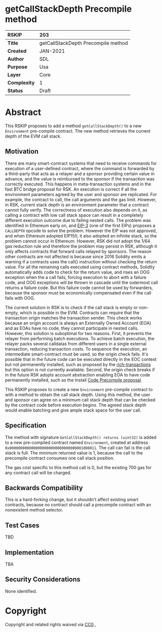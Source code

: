 # getCallStackDepth Precompile method


|RSKIP          | 203 |
| :------------ |:-------------|
|**Title**      |getCallStackDepth Precompile method|
|**Created**    |JAN-2021 |
|**Author**     |SDL |
|**Purpose**    |Usa |
|**Layer**      |Core |
|**Complexity** |1 |
|**Status**     |Draft |


# **Abstract**

This RSKIP proposes to add a method `getCallStackDepth()` to a new `Environment`  pre-compile contract. The new method retrieves the current depth of the EVM call stack.

## Motivation

There are many smart-contract systems that need to receive commands for execution of a user-defined contract, where the command is forwarded by a third-party that acts as a relayer and a sponsor providing certain value in advance, and the value is reimbursed to the sponsor if the transaction was correctly executed. This happens in meta-transaction systems and in the fast BTC bridge proposal for RSK. An execution is correct if all the environment parameters agreed by the user and sponsor are replicated. For example, the contract to call, the call arguments and the gas limit. However, in RSK,  current stack depth is an environment parameter that a contract cannot fully verify. The correctness of execution also depends on it, as calling a contract with low call stack space can result in a completely different execution outcome due to failing nested calls. The problem was identified in Ethereum early on, and [EIP-3](https://eips.ethereum.org/EIPS/eip-3) (one of the first EIPs) proposes a `CALLDEPTH` opcode to solve the problem. However the EIP was not approved, and when Ethereum adopted EIP150, it also adopted an infinite stack, so the problem cannot occur in Ethereum. However, RSK did not adopt the 1/64 gas reduction rule and therefore the problem may persist in RSK, although it only affects contracts that forward calls relayed by sponsors. The reason other contracts are not affected is because since 2016 Solidity emits a warning if a contracts uses the call() instruction without checking the return value. For all the remaining calls executed using contract methods, Solidity automatically adds code to check for the return value, and rises an OOG exception when the a call fails, forcing execution to abort with a failure code, and OOG exceptions will be thrown in cascade until the outermost call returns a failure code. But this failure code cannot be used by forwarders,  because the sponsor must be economically compensated even if the call fails with OOG. 

The current solution in RSK is to check if the call stack is empty or non-empty, which is possible in the EVM. Contracts can require that the transaction origin matches the transaction sender. This check works because an origin account is always an Externally Owned Account (EOA) and as EOAs have no code, they cannot participate in nested calls. However, this solution is suboptimal for two reasons. First, it prevents the relayer from performing batch executions. To achieve  batch execution, the relayer packs several calldatas from different users in a single external transaction, reducing transaction costs. To sequence the execution, an intermediate smart-contract must be used, so the origin check fails. It's possible that in the future code can be executed directly in the EOC context but not permanently installed, such as proposed by the [rich-transactions ](https://github.com/Arachnid/EIPs/blob/richtx/EIPS/EIP-draft-rich-transactions.md) but this option is not currently available. Second, the origin check breaks if in the future RSK adopts account abstraction enabling EOA to have code permanently installed, such as the Install [Code Precompile proposal](https://github.com/rsksmart/RSKIPs/blob/master/IPs/RSKIP167.md).

This RSKIP proposes to create a new `Environment` pre-compile contract to with a method to obtain the call stack depth. Using this method, the user and sponsor can agree on a minimum call stack depth that can be checked by the contract code before execution begins. The agreed stack depth would enable batching and give ample stack space for the user call.

## Specification

The method with signature `GetCallStackDepth() returns (uint32)` is added to a new pre-compiled contract named `Environment`, created at address `0x0000000000000000000000000000000001000011`. The call can fail is the call stack is full. The minimum returned value is 1, because the call to the precompile contract consumes one call stack position.

The gas cost specific to this method call is 0, but the existing 700 gas for any contract call will be charged.


## Backwards Compatibility

This is a hard-forking change, but it shouldn't affect existing smart contracts, because no contract should call a precompile contract with an nonexistent method selector.


## Test Cases

TBD

## Implementation

TBA

## Security Considerations

None identified.

# **Copyright**

Copyright and related rights waived via [CC0](https://creativecommons.org/publicdomain/zero/1.0/).,

 
